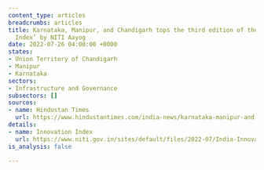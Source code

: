 ```yaml
---
content_type: articles
breadcrumbs: articles
title: Karnataka, Manipur, and Chandigarh tops the third edition of the ‘India Innovation
  Index’ by NITI Aayog
date: 2022-07-26 04:00:00 +0000
states:
- Union Territory of Chandigarh
- Manipur
- Karnataka
sectors:
- Infrastructure and Governance
subsectors: []
sources:
- name: Hindustan Times
  url: https://www.hindustantimes.com/india-news/karnataka-manipur-and-chandigarh-tops-india-innovation-index-2021-here-s-list-101658387529512.html
details:
- name: Innovation Index
  url: https://www.niti.gov.in/sites/default/files/2022-07/India-Innovation-Index-2021-Web-Version_21_7_22.pdf
is_analysis: false

---
```

